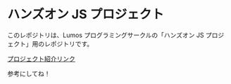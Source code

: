 # ハンズオン JS プロジェクト

このレポジトリは、Lumos プログラミングサークルの「ハンズオン JS プロジェクト」用のレポジトリです。

[プロジェクト紹介リンク]("https://lumos-info.notion.site/JavaScript-8ffa089c46404eb998f11a5648fa050b")

参考にしてね！
